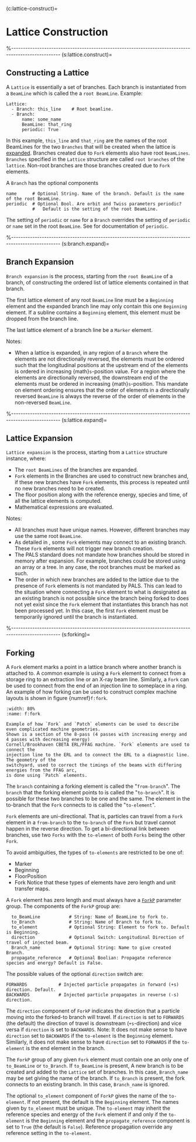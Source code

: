 (c:lattice-construct)=
# Lattice Construction

%---------------------------------------------------------------------------------------------------
(s:lattice.construct)=
## Constructing a Lattice

A `Lattice` is essentially a set of branches. 
Each branch is instantiated from a `BeamLine` which is called the a `root BeamLine`.
Example:
```{code} yaml
Lattice:
  - Branch: this_line    # Root beamline.
  - Branch:
      name: some_name
      BeamLine: that_ring
      periodic: True
```
In this example, `this_line` and `that_ring` are the names of the root BeamLines
for the two `Branches` that will be created when the lattice is [expanded](#s:expansion).
Branches created due to `Fork` elements also have root `BeamLines`. `Branches` specified
in the `Lattice` structure are called `root branches` of the `lattice`. Non-root branches
are those branches created due to `Fork` elements.

A `Branch` has the optional components
```{code} yaml
name      # Optional String. Name of the branch. Default is the name of the root BeamLine.
periodic  # Optional Bool. Are orbit and Twiss parameters periodic? 
          #   Default is the setting of the root BeamLine.
```
The setting of `periodic` or `name` for a `Branch` overrides the setting of `periodic` or `name`
set in the root `BeamLine`. See [](#s:beamline.components) for documentation of `periodic`.

%---------------------------------------------------------------------------------------------------
(s:branch.expand)=
## Branch Expansion

`Branch expansion` is the process, starting from the `root BeamLine`
of a branch, of constructing the ordered list of lattice elements contained in that branch.

The first lattice element of any root `BeamLine` line must be a `Beginning` element and the expanded
branch line may only contain this one `Beginning` element. If a subline contains a `Beginning`
element, this element must be dropped from the branch line.

The last lattice element of a branch line be a `Marker` element.

Notes:
- When a lattice is expanded, 
in any region of a `Branch` where the elements are not directionally reversed, the elements
must be ordered such that the longitudinal positions at the upstream end of the elements is ordered
in increasing {math}`s`-position value. For a region where the elements are directionally
reversed, the downstream end of the elements must be ordered in increasing {math}`s`-position.
This mandate on element ordering ensures that the order of elements in a directionally reversed
`BeamLine` is always the reverse of the order of elements in the non-reversed `BeamLine`.

%---------------------------------------------------------------------------------------------------
(s:lattice.expand)=
## Lattice Expansion

`Lattice expansion` is the process, starting from a `Lattice` structure instance, where:
- The `root BeamLines` of the branches are expanded.
- `Fork` elements in the Branches are used to construct new branches and, if these new branches
have `Fork` elements, this process is repeated until no new branches need to be created.
- The floor position along with the reference energy, species and time, of all the lattice elements 
is computed.
- Mathematical expressions are evaluated.

Notes:
- All branches must have unique names. However, different branches may use the same root `BeamLine`.
- As detailed in [](#s:forking), some `Fork` elements may connect to an existing branch.
These `Fork` elements will not trigger new branch creation. 
- The PALS standard does not mandate how branches should be stored in memory after expansion.
For example, branches could be stored using an array or a tree. 
In any case, the root branches must be marked as such.
- The order in which new branches are added to the lattice due to the presence of `Fork` elements 
is not mandated by PALS. This can lead to the situation where connecting a `Fork` element to 
what is designated as an existing branch is not possible since the branch being forked to 
does not yet exist since
the `Fork` element that instantiates this branch has not been processed yet. In this case,
the first `Fork` element must be temporarily ignored until the branch is instantiated.

%---------------------------------------------------------------------------------------------------
(s:forking)=
## Forking

A `Fork` element marks a point in a lattice branch where another branch is attached to. 
A common example is using a `Fork` element to connect from a storage ring to 
an extraction line or an X-ray beam line. Similarly, a `Fork` can be used to connect 
from the end of an injection line to someplace in a ring. 
An example of how forking can be used to construct complex machine layouts
is shown in figure {numref}`f:fork`. 

```{figure} figures/fork.svg
:width: 80%
:name: f:fork

Example of how `Fork` and `Patch` elements can be used to describe even complicated machine geometries. 
Shown is a section of the 8-pass (4 passes with increasing energy and 4 passes with decreasing energy) 
Cornell/Brookhaven CBETA ERL/FFAG machine. `Fork` elements are used to connect the 
injection line to the ERL and to connect the ERL to a diagnostic line. The geometry of the
switchyard, used to correct the timings of the beams with differing energies from the FFAG arc, 
is done using `Patch` elements.
```

The `branch` containing a forking element is called the
"`from-branch`". The `branch` that the forking element points to is called the
"`to-branch`". It is possible for these two branches to be one and the same.
The element in the to-branch that the `Fork` connects to is called the "`to-element`".

`Fork` elements are uni-directional. That is, particles can travel from a `Fork` element
in a `from-branch` to the `to-branch` of the `Fork` but travel cannot happen in
the reverse direction. To get a bi-directional link between branches, use two `Forks` with
the `to-element` of both `Forks` being the other `Fork`.

To avoid ambiguities, the types of `to-elements` are restricted to be one of:
- Marker
- Beginning
- FloorPosition
- Fork
Notice that these types of elements have zero length and unit transfer maps.

A `Fork` element has zero length and must always have a [`ForkP`](#fork.group) parameter group.
The components of the `ForkP` group are:
```{code} yaml
  to_BeamLine           # String: Name of BeamLine to fork to.
  to_Branch             # String: Name of Branch to fork to.
  to_element            # Optional String: Element to fork to. Default is Beginning.
  direction             # Optional Switch: Longitudinal Direction of travel of injected beam.
  Branch_name           # Optional String: Name to give created Branch.
  propagate_reference   # Optional Boolian: Propagate reference species and energy? Default is False.
```
The possible values of the optional `direction` switch are:
```{code} yaml
FORWARDS            # Injected particle propagates in forward (+s) direction. Default.
BACKWARDS           # Injected particle propagates in reverse (-s) direction.
```

The `direction` component of `ForkP` indicates the direction that a particle moving into
the forked-to branch will travel. If `direction` is set to `FORWARDS` (the default)
the direction of travel is downstream (`+s`-direction) and vice versa if `direction` is set to
`BACKWARDS`. Note: It does not make sense to have `direction` set to `BACKWARDS` if the
`to-element` is the `Beginning` element. Similarly, it does not make sense to have `direction`
set to `FORWARDS` if the `to-element` is the end element in the branch.

The `ForkP` group of any given `Fork` element must contain one an only one of `to_BeamLine`
or `to_Branch`. If `to_BeamLine` is present, A new branch is to be created and added to
the `Lattice` set of branches. In this case, `Branch_name` may be set giving the name
of the branch. If `to_Branch` is present, the fork connects to an existing branch. In this case,
`Branch_name` is ignored.

The optional `to_element` component of `ForkP` gives the name of the `to-element`. 
If not present, the default is the `Beginning` element.
The names given by `to_element` must be unique.
The `to-element` may inherit the reference species and energy of the `Fork` element 
if and only if the `to-element` is the `Beginning` element and
the `propagate_reference` component is set to `True` (the default is `False`).
Reference propagation override any reference setting in the `to-element`.

